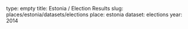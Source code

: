 type: empty
title: Estonia / Election Results
slug: places/estonia/datasets/elections
place: estonia
dataset: elections
year: 2014
